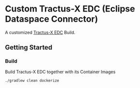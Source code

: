 # Custom Tractus-X EDC (Eclipse Dataspace Connector)

A customized [Tractus-X EDC](https://github.com/eclipse-tractusx/tractusx-edc) Build.

## Getting Started

### Build
Build Tractus-X EDC together with its Container Images

```shell
./gradlew clean dockerize
```
